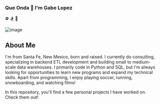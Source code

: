 ### Que Onda 👋 I'm Gabe Lopez

⚽  🏂   🎥    

![image](https://user-images.githubusercontent.com/90865017/138539572-5cb2d77a-df42-4e81-ba65-0b6c71fba1b4.png)


## About Me
I'm from Santa Fe, New Mexico, born and raised. 
I currently do consulting, specializing in backend ETL development and building small to medium-scale data warehouses.
I primarily code in Python and SQL, but I'm always looking for opportunities to learn new programs and expand my technical skills. 
Apart from programming, I enjoy playing soccer, running, snowboarding, and watching films! 

In this repository, you'll find a few personal projects I have worked on. Check them out! 

